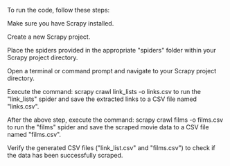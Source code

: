 To run the code, follow these steps: 

Make sure you have Scrapy installed. 

Create a new Scrapy project. 

Place the spiders provided in the appropriate "spiders" folder within your Scrapy project directory. 

Open a terminal or command prompt and navigate to your Scrapy project directory. 

Execute the command: scrapy crawl link_lists -o links.csv to run the "link_lists" spider and save the extracted links to a CSV file named "links.csv". 

After the above step, execute the command: scrapy crawl films -o films.csv to run the "films" spider and save the scraped movie data to a CSV file named "films.csv". 

Verify the generated CSV files ("link_list.csv" and "films.csv") to check if the data has been successfully scraped. 
